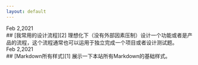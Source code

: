 ```yaml
---
layout: default
---
```

<div class="time">Feb 2,2021</div>
## [我常用的设计流程][2]
理想化下（没有外部因素压制）设计一个功能或者是产品的流程，这个流程通常也可以运用于独立完成一个项目或者设计测试题。
<div class="post"></div>
<div class="time">Feb 2,2021</div>
## [Markdown所有样式][1]
展示一下本站所有Markdown的基础样式。

<!-- 文章链接 -->

[1]:	project
[2]:	process